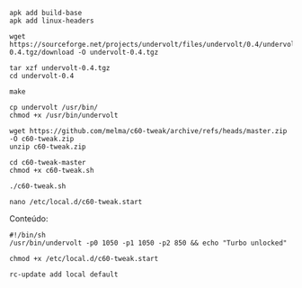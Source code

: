 
```
apk add build-base
apk add linux-headers
```

```
wget https://sourceforge.net/projects/undervolt/files/undervolt/0.4/undervolt-0.4.tgz/download -O undervolt-0.4.tgz
```

```
tar xzf undervolt-0.4.tgz
cd undervolt-0.4
```

```
make
```

```
cp undervolt /usr/bin/
chmod +x /usr/bin/undervolt
```

```
wget https://github.com/melma/c60-tweak/archive/refs/heads/master.zip -O c60-tweak.zip
unzip c60-tweak.zip
```

```
cd c60-tweak-master
chmod +x c60-tweak.sh
```

```
./c60-tweak.sh
```

```
nano /etc/local.d/c60-tweak.start
```

Conteúdo:
```
#!/bin/sh
/usr/bin/undervolt -p0 1050 -p1 1050 -p2 850 && echo "Turbo unlocked"
```

```
chmod +x /etc/local.d/c60-tweak.start
```

```
rc-update add local default
```
